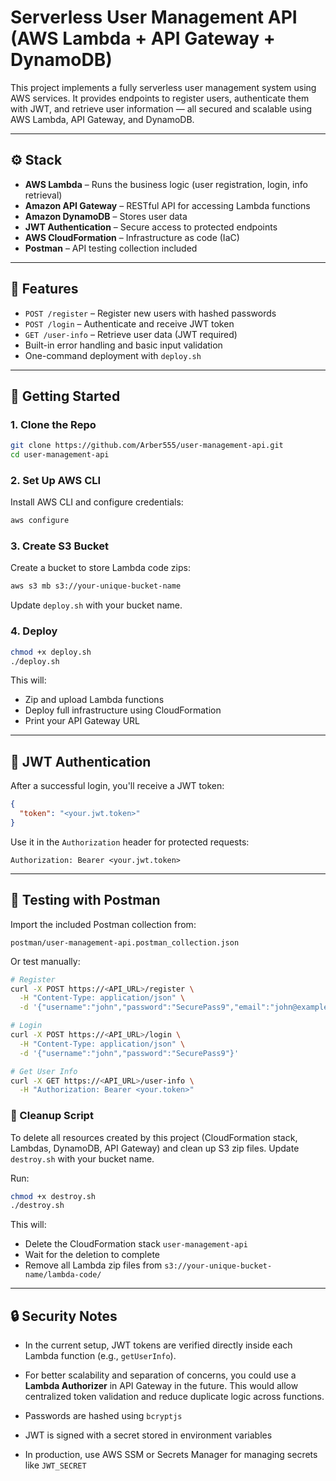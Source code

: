# Serverless User Management API (AWS Lambda + API Gateway + DynamoDB)

This project implements a fully serverless user management system using AWS services. It provides endpoints to register users, authenticate them with JWT, and retrieve user information — all secured and scalable using AWS Lambda, API Gateway, and DynamoDB.

---

## ⚙️ Stack

- **AWS Lambda** – Runs the business logic (user registration, login, info retrieval)
- **Amazon API Gateway** – RESTful API for accessing Lambda functions
- **Amazon DynamoDB** – Stores user data
- **JWT Authentication** – Secure access to protected endpoints
- **AWS CloudFormation** – Infrastructure as code (IaC)
- **Postman** – API testing collection included

---

## 📁 Features

- `POST /register` – Register new users with hashed passwords
- `POST /login` – Authenticate and receive JWT token
- `GET /user-info` – Retrieve user data (JWT required)
- Built-in error handling and basic input validation
- One-command deployment with `deploy.sh`

---

## 🚀 Getting Started

### 1. Clone the Repo

```bash
git clone https://github.com/Arber555/user-management-api.git
cd user-management-api
```

### 2. Set Up AWS CLI

Install AWS CLI and configure credentials:

```bash
aws configure
```

### 3. Create S3 Bucket

Create a bucket to store Lambda code zips:

```bash
aws s3 mb s3://your-unique-bucket-name
```

Update `deploy.sh` with your bucket name.

### 4. Deploy

```bash
chmod +x deploy.sh
./deploy.sh
```

This will:
- Zip and upload Lambda functions
- Deploy full infrastructure using CloudFormation
- Print your API Gateway URL

---

## 🔐 JWT Authentication

After a successful login, you'll receive a JWT token:

```json
{
  "token": "<your.jwt.token>"
}
```

Use it in the `Authorization` header for protected requests:

```http
Authorization: Bearer <your.jwt.token>
```

---

## 🧪 Testing with Postman

Import the included Postman collection from:

```
postman/user-management-api.postman_collection.json
```

Or test manually:

```bash
# Register
curl -X POST https://<API_URL>/register \
  -H "Content-Type: application/json" \
  -d '{"username":"john","password":"SecurePass9","email":"john@example.com"}'

# Login
curl -X POST https://<API_URL>/login \
  -H "Content-Type: application/json" \
  -d '{"username":"john","password":"SecurePass9"}'

# Get User Info
curl -X GET https://<API_URL>/user-info \
  -H "Authorization: Bearer <your.token>"
```

### 🧨 Cleanup Script

To delete all resources created by this project (CloudFormation stack, Lambdas, DynamoDB, API Gateway) and clean up S3 zip files.
Update `destroy.sh` with your bucket name.
 
Run:

```bash
chmod +x destroy.sh
./destroy.sh
```

This will:
- Delete the CloudFormation stack `user-management-api`
- Wait for the deletion to complete
- Remove all Lambda zip files from `s3://your-unique-bucket-name/lambda-code/`

---

## 🔒 Security Notes

- In the current setup, JWT tokens are verified directly inside each Lambda function (e.g., `getUserInfo`).
- For better scalability and separation of concerns, you could use a **Lambda Authorizer** in API Gateway in the future. This would allow centralized token validation and reduce duplicate logic across functions.


- Passwords are hashed using `bcryptjs`
- JWT is signed with a secret stored in environment variables
- In production, use AWS SSM or Secrets Manager for managing secrets like `JWT_SECRET`
